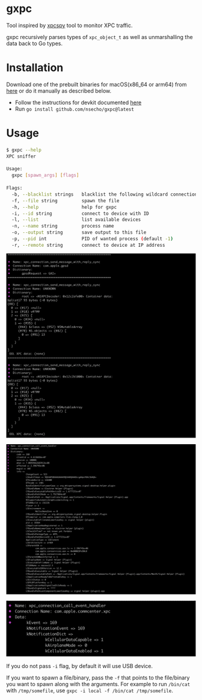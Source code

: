 # gxpc

Tool inspired by [xpcspy](https://github.com/hot3eed/xpcspy) tool to monitor XPC traffic. 

gxpc recursively parses types of `xpc_object_t` as well as unmarshalling the data back to Go types.

# Installation

Download one of the prebuilt binaries for macOS(x86_64 or arm64) from [here](https://github.com/nsecho/gxpc/releases) 
or do it manually as described below. 

* Follow the instructions for devkit documented [here](https://github.com/frida/frida-go)
* Run `go install github.com/nsecho/gxpc@latest`

# Usage

```bash
$ gxpc --help
XPC sniffer

Usage:
  gxpc [spawn_args] [flags]

Flags:
  -b, --blacklist strings   blacklist the following wildcard connections
  -f, --file string         spawn the file
  -h, --help                help for gxpc
  -i, --id string           connect to device with ID
  -l, --list                list available devices
  -n, --name string         process name
  -o, --output string       save output to this file
  -p, --pid int             PID of wanted process (default -1)
  -r, --remote string       connect to device at IP address
```

![Running gxpc](running.png)

![Running against Signal](running_one.png)

![Getting airplane mode](airplane_mode.png)

If you do not pass `-i` flag, by default it will use USB device.

If you want to spawn a file/binary, pass the `-f` that points to the file/binary you want to spawn along with the arguments. 
For example to run `/bin/cat` with `/tmp/somefile`, use `gxpc -i local -f /bin/cat /tmp/somefile`.
